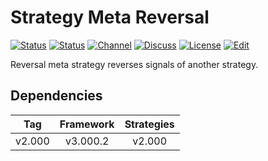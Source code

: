 # Strategy Meta Reversal

[![Status][gha-image-check-master]][gha-link-check-master]
[![Status][gha-image-compile-master]][gha-link-compile-master]
[![Channel][tg-channel-image]][tg-channel-link]
[![Discuss][gh-discuss-badge]][gh-discuss-link]
[![License][license-image]][license-link]
[![Edit][gh-edit-badge]][gh-edit-link]

Reversal meta strategy reverses signals of another strategy.

## Dependencies

| Tag      | Framework | Strategies |
|:--------:|:---------:|:----------:|
| v2.000   | v3.000.2  | v2.000     |

<!-- Named links -->

[gh-discuss-badge]: https://img.shields.io/badge/Discussions-Q&A-blue.svg?logo=github
[gh-discuss-link]: https://github.com/EA31337/EA31337-Strategies/discussions

[gh-edit-badge]: https://img.shields.io/badge/GitHub-edit-purple.svg?logo=github
[gh-edit-link]: https://github.dev/EA31337/Strategy-Meta_Reversal

[gha-link-check-master]: https://github.com/EA31337/Strategy-Meta_Reversal/actions?query=workflow:Check+branch%3Amaster
[gha-image-check-master]: https://github.com/EA31337/Strategy-Meta_Reversal/workflows/Check/badge.svg?branch=master
[gha-link-compile-master]: https://github.com/EA31337/Strategy-Meta_Reversal/actions?query=workflow:Compile+branch%3Amaster
[gha-image-compile-master]: https://github.com/EA31337/Strategy-Meta_Reversal/workflows/Compile/badge.svg?branch=master

[tg-channel-image]: https://img.shields.io/badge/Telegram-join-0088CC.svg?logo=telegram
[tg-channel-link]: https://t.me/EA31337

[license-image]: https://img.shields.io/github/license/EA31337/EA31337-Strategies.svg
[license-link]: https://tldrlegal.com/license/gnu-general-public-license-v3-(gpl-3)
